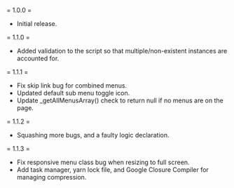 = 1.0.0 =
* Initial release.

= 1.1.0 =
* Added validation to the script so that multiple/non-existent instances are accounted for.

= 1.1.1 =
* Fix skip link bug for combined menus.
* Updated default sub menu toggle icon.
* Update _getAllMenusArray() check to return null if no menus are on the page.

= 1.1.2 =
* Squashing more bugs, and a faulty logic declaration.

= 1.1.3 =
* Fix responsive menu class bug when resizing to full screen.
* Add task manager, yarn lock file, and Google Closure Compiler for managing compression.
